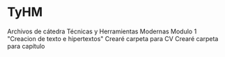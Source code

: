 # TyHM
Archivos de cátedra Técnicas y Herramientas Modernas
Modulo 1 "Creacion de texto e hipertextos"
Crearé carpeta para CV
Crearé carpeta para capítulo
